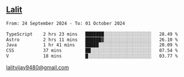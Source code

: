 ## [Lalit](https://lalit.sh)

<!--START_SECTION:waka-->

```txt
From: 24 September 2024 - To: 01 October 2024

TypeScript    2 hrs 23 mins   ███████░░░░░░░░░░░░░░░░░░   28.49 %
Astro         2 hrs 11 mins   ██████▓░░░░░░░░░░░░░░░░░░   26.10 %
Java          1 hr 41 mins    █████░░░░░░░░░░░░░░░░░░░░   20.09 %
CSS           37 mins         ██░░░░░░░░░░░░░░░░░░░░░░░   07.54 %
V             18 mins         █░░░░░░░░░░░░░░░░░░░░░░░░   03.77 %
```

<!--END_SECTION:waka-->

lalitvijay9480@gmail.com
